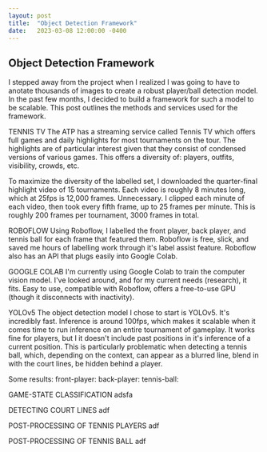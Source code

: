```yaml
---
layout: post
title:  "Object Detection Framework"
date:   2023-03-08 12:00:00 -0400
---
```

<h2>Object Detection Framework</h2>
<p>
I stepped away from the project when I realized I was going to have to anotate thousands of images to create a robust player/ball detection model. In the past few months, I decided to build a framework for such a model to be scalable. This post outlines the methods and services used for the framework.
</p>
<p>
TENNIS TV
The ATP has a streaming service called Tennis TV which offers full games and daily highlights for most tournaments on the tour. The highlights are of particular interest given that they consist of condensed versions of various games. This offers a diversity of: players, outfits, visibility, crowds, etc. 
</p>
<p>
To maximize the diversity of the labelled set, I downloaded the quarter-final highlight video of 15 tournaments. Each video is roughly 8 minutes long, which at 25fps is 12,000 frames. Unnecessary. I clipped each minute of each video, then took every fifth frame, up to 25 frames per minute. This is roughly 200 frames per tournament, 3000 frames in total.
</p>
<p>
ROBOFLOW
Using Roboflow, I labelled the front player, back player, and tennis ball for each frame that featured them. Roboflow is free, slick, and saved me hours of labelling work through it's label assist feature. Roboflow also has an API that plugs easily into Google Colab.
</p>
<p>
GOOGLE COLAB
I'm currently using Google Colab to train the computer vision model. I've looked around, and for my current needs (research), it fits. Easy to use, compatible with Roboflow, offers a free-to-use GPU (though it disconnects with inactivity). 
</p>
<p>
YOLOv5
The object detection model I chose to start is YOLOv5. It's incredibly fast. Inference is around 100fps, which makes it scalable when it comes time to run inference on an entire tournament of gameplay. It works fine for players, but I it doesn't include past positions in it's inference of a current position. This is particularly problematic when detecting a tennis ball, which, depending on the context, can appear as a blurred line, blend in with the court lines, be hidden behind a player.

Some results:
front-player: 
back-player:
tennis-ball:
</p>
<p>
GAME-STATE CLASSIFICATION
adsfa
</p>
<p>
DETECTING COURT LINES
adf
</p>
<p>
POST-PROCESSING OF TENNIS PLAYERS
adf
</p>
<p>
POST-PROCESSING OF TENNIS BALL
adf
</p>

